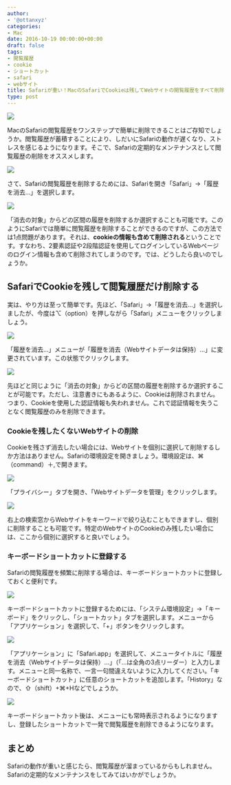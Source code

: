 ```yaml
---
author:
- '@ottanxyz'
categories:
- Mac
date: 2016-10-19 00:00:00+00:00
draft: false
tags:
- 閲覧履歴
- cookie
- ショートカット
- safari
- webサイト
title: Safariが重い！MacのSafariでCookieは残してWebサイトの閲覧履歴をすべて削除する簡単な方法
type: post
---
```


![](161018-5806297b584e6.jpg)






MacのSafariの閲覧履歴をワンステップで簡単に削除できることはご存知でしょうか。閲覧履歴が蓄積することにより、しだいにSafariの動作が遅くなり、ストレスを感じるようになります。そこで、Safariの定期的なメンテナンスとして閲覧履歴の削除をオススメします。





![](161018-5806298227bce.png)






さて、Safariの閲覧履歴を削除するためには、Safariを開き「Safari」→「履歴を消去…」を選択します。





![](161018-58062986d8445.png)






「消去の対象」からどの区間の履歴を削除するか選択することも可能です。このようにSafariでは簡単に閲覧履歴を削除することができるのですが、この方法では1点問題があります。それは、**cookieの情報も含めて削除される**ということです。すなわち、2要素認証や2段階認証を使用してログインしているWebページのログイン情報も含めて削除されてしまうのです。では、どうしたら良いのでしょうか。





## SafariでCookieを残して閲覧履歴だけ削除する





実は、やり方は至って簡単です。先ほど、「Safari」→「履歴を消去…」を選択しましたが、今度は⌥（option）を押しながら「Safari」メニューをクリックしましょう。





![](161018-5806298bcb196.png)






「履歴を消去…」メニューが「履歴を消去（Webサイトデータは保持）…」に変更されています。この状態でクリックします。





![](161018-5806299171846.png)






先ほどと同じように「消去の対象」からどの区間の履歴を削除するか選択することが可能です。ただし、注意書きにもあるように、Cookieは削除されません。つまり、Cookieを使用した認証情報も失われません。これで認証情報を失うことなく閲覧履歴のみを削除できます。





### Cookieを残したくないWebサイトの削除





Cookieを残さず消去したい場合には、Webサイトを個別に選択して削除するしか方法はありません。Safariの環境設定を開きましょう。環境設定は、⌘（command）＋,で開きます。





![](161018-580629968166d.png)






「プライバシー」タブを開き、「Webサイトデータを管理」をクリックします。





![](161018-5806299ae40c6.png)






右上の検索窓からWebサイトをキーワードで絞り込むこともできますし、個別に削除することも可能です。特定のWebサイトのCookieのみ残したい場合には、ここから個別に選択すると良いでしょう。





### キーボードショートカットに登録する





Safariの閲覧履歴を頻繁に削除する場合は、キーボードショートカットに登録しておくと便利です。





![](161018-58062a7545ca7.png)






キーボードショートカットに登録するためには、「システム環境設定」→「キーボード」をクリックし、「ショートカット」タブを選択します。メニューから「アプリケーション」を選択して、「+」ボタンをクリックします。





![](161018-58062a7b5c451.png)






「アプリケーション」に「Safari.app」を選択して、メニュータイトルに「履歴を消去（Webサイトデータは保持）…」（「…は全角の3点リーダー）と入力します。メニューと同一名称で、一言一句間違えないように入力してください。「キーボードショートカット」に任意のショートカットを追加します。「History」なので、⇧（shift）+⌘+Hなどでしょうか。





![](161019-580767de56f2b.png)






キーボードショートカット後は、メニューにも常時表示されるようになりますし、登録したショートカットで一発で閲覧履歴を削除できるようになります。





## まとめ





Safariの動作が重いと感じたら、閲覧履歴が溜まっているからもしれません。Safariの定期的なメンテナンスをしてみてはいかがでしょうか。